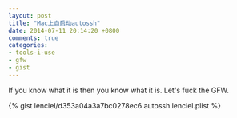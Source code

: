```yaml
---
layout: post
title: "Mac上自启动autossh"
date: 2014-07-11 20:14:20 +0800
comments: true
categories: 
- tools-i-use
- gfw
- gist
---
```


If you know what it is then you know what it is. Let's fuck the GFW.

{% gist lenciel/d353a04a3a7bc0278ec6 autossh.lenciel.plist %}
